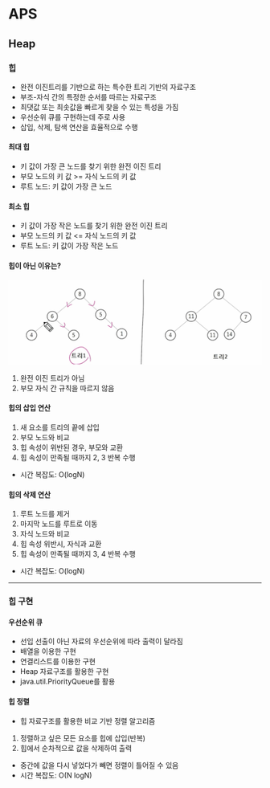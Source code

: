 # APS

## Heap

### 힙

- 완전 이진트리를 기반으로 하는 특수한 트리 기반의 자료구조
- 부조-자식 간의 특정한 순서를 따르는 자료구조
- 최댓값 또는 최솟값을 빠르게 찾을 수 있는 특성을 가짐
- 우선순위 큐를 구현하는데 주로 사용
- 삽입, 삭제, 탐색 연산을 효율적으로 수행

#### 최대 힙

- 키 값이 가장 큰 노드를 찾기 위한 완전 이진 트리
- 부모 노드의 키 값 >= 자식 노드의 키 값
- 루트 노드: 키 값이 가장 큰 노드

#### 최소 힙

- 키 값이 가장 작은 노드를 찾기 위한 완전 이진 트리
- 부모 노드의 키 값 <= 자식 노드의 키 값
- 루트 노드: 키 값이 가장 작은 노드

#### 힙이 아닌 이유는?

![alt text](image.png)

1. 완전 이진 트리가 아님
2. 부모 자식 간 규칙을 따르지 않음

#### 힙의 삽입 연산

1. 새 요소를 트리의 끝에 삽입
2. 부모 노드와 비교
3. 힙 속성이 위반된 경우, 부모와 교환
4. 힙 속성이 만족될 때까지 2, 3 반복 수행

- 시간 복잡도: O(logN)

#### 힙의 삭제 연산

1. 루트 노드를 제거
2. 마지막 노드를 루트로 이동
3. 자식 노드와 비교
4. 힙 속성 위반시, 자식과 교환
5. 힙 속성이 만족될 때까지 3, 4 반복 수행

- 시간 복잡도: O(logN)

---

### 힙 구현

#### 우선순위 큐

- 선입 선출이 아닌 자료의 우선순위에 따라 출력이 달라짐
- 배열을 이용한 구현
- 연결리스트를 이용한 구현
- Heap 자료구조를 활용한 구현
- java.util.PriorityQueue를 활용

#### 힙 정렬

- 힙 자료구조를 활용한 비교 기반 정렬 알고리즘

1. 정렬하고 싶은 모든 요소를 힙에 삽입(반복)
2. 힙에서 순차적으로 값을 삭제하여 출력

- 중간에 값을 다시 넣었다가 빼면 정렬이 틀어질 수 있음
- 시간 복잡도: O(N logN)
